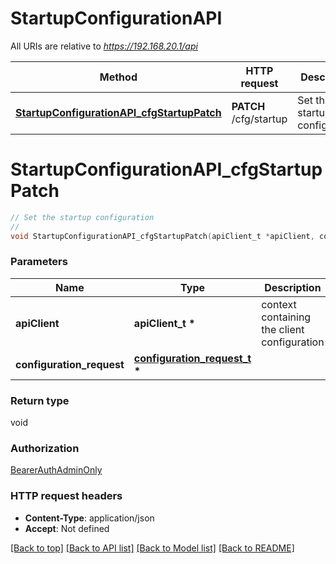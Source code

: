# StartupConfigurationAPI

All URIs are relative to *https://192.168.20.1/api*

Method | HTTP request | Description
------------- | ------------- | -------------
[**StartupConfigurationAPI_cfgStartupPatch**](StartupConfigurationAPI.md#StartupConfigurationAPI_cfgStartupPatch) | **PATCH** /cfg/startup | Set the startup configuration


# **StartupConfigurationAPI_cfgStartupPatch**
```c
// Set the startup configuration
//
void StartupConfigurationAPI_cfgStartupPatch(apiClient_t *apiClient, configuration_request_t * configuration_request);
```

### Parameters
Name | Type | Description  | Notes
------------- | ------------- | ------------- | -------------
**apiClient** | **apiClient_t \*** | context containing the client configuration |
**configuration_request** | **[configuration_request_t](configuration_request.md) \*** |  | 

### Return type

void

### Authorization

[BearerAuthAdminOnly](../README.md#BearerAuthAdminOnly)

### HTTP request headers

 - **Content-Type**: application/json
 - **Accept**: Not defined

[[Back to top]](#) [[Back to API list]](../README.md#documentation-for-api-endpoints) [[Back to Model list]](../README.md#documentation-for-models) [[Back to README]](../README.md)

